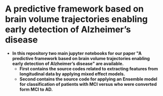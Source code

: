 # A predictive framework based on brain volume trajectories enabling early detection of Alzheimer’s disease
- **In this repository two main jupyter notebooks for our paper "A predictive framework based on brain volume trajectories enabling early detection of Alzheimer’s disease" are available.**
  -  **First contains the source codes related to extracting features from longitudinal data by applying mixed effect models.** 
  - **Second  contains the source code for applying an Ensemble model for classification of patients with MCI versus who were converted form MCI to AD.**  
